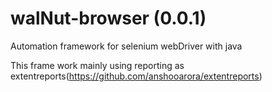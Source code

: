 # walNut-browser (0.0.1)
Automation framework for selenium webDriver with java

This frame work mainly using reporting as extentreports(https://github.com/anshooarora/extentreports)
